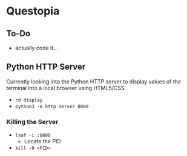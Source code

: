 # Questopia
## To-Do
- actually code it...

## Python HTTP Server
Currently looking into the Python HTTP server to display values of 
the terminal into a local browser using HTML5/CSS.
- `cd display`
- `python3 -m http.server 8000`
### Killing the Server
- `lsof -i :8000`
  - Locate the PID
- `kill -9 <PID>`
